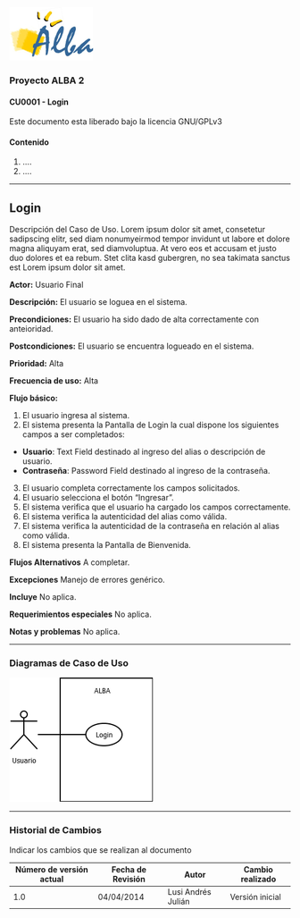 ![Logo](images/logo.png)

### Proyecto ALBA 2
#### CU0001 - Login

Este documento esta liberado bajo la licencia GNU/GPLv3

#### Contenido

1. ....
2. ....

---

## Login
Descripción del Caso de Uso. Lorem ipsum dolor sit amet, consetetur sadipscing elitr, 
sed diam nonumyeirmod tempor invidunt ut labore et dolore magna aliquyam erat, sed diamvoluptua. 
At vero eos et accusam et justo duo dolores et ea rebum. Stet clita kasd gubergren, 
no sea takimata sanctus est Lorem ipsum dolor sit amet.

**Actor:**
Usuario Final

**Descripción:**
El usuario se loguea en el sistema.

**Precondiciones:** 
El usuario ha sido dado de alta correctamente con anteioridad.

**Postcondiciones:**
El usuario se encuentra logueado en el sistema.

**Prioridad:** 
Alta

**Frecuencia de uso:**
Alta

**Flujo básico:**

1. El usuario ingresa al sistema.
2. El sistema presenta la Pantalla de Login la cual dispone los siguientes campos a ser completados:
  * **Usuario**: Text Field destinado al ingreso del alias o descripción de usuario. 
  * **Contraseña**: Password Field destinado al ingreso de la contraseña. 
3. El usuario completa correctamente los campos solicitados.
4. El usuario selecciona el botón “Ingresar”.
5. El sistema verifica que el usuario ha cargado los campos correctamente.
6. El sistema verifica la autenticidad del alias como válida.
7. El sistema verifica la autenticidad de la contraseña en relación al alias como válida.
8. El sistema presenta la Pantalla de Bienvenida.

**Flujos Alternativos**
A completar.

**Excepciones**
Manejo de errores genérico.

**Incluye**
No aplica.

**Requerimientos especiales**
No aplica.

**Notas y problemas**
No aplica.

---

### Diagramas de Caso de Uso
![Diagrama Login](images/CU0001_1.png)

---

### Historial de Cambios
Indicar los cambios que se realizan al documento

| Número de versión actual | Fecha de Revisión | Autor | Cambio realizado |
| ------------------------ | ----------------- | ----- | ---------------- |
| 1.0 | 04/04/2014 | Lusi Andrés Julián | Versión inicial |
